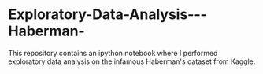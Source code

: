 # Exploratory-Data-Analysis---Haberman-
This repository contains an ipython notebook where I performed exploratory data analysis on the infamous Haberman's dataset from Kaggle.
